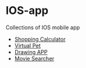 # IOS-app
Collections of IOS mobile app

- [Shopping Calculator](./ShoppingCalculator/feifanliu-lab1)
- [Virtual Pet](./VirtualPet/feifanliuLab2)
- [Drawing APP](./DrawingAPP/FeifanLiu-Lab3)
- [Movie Searcher](./MovieSearcher/FeifanLiu-Lab4)
